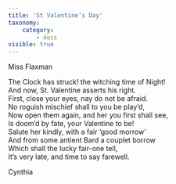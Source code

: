 ```yaml
---
title: 'St Valentine’s Day'
taxonomy:
    category:
        - docs
visible: true
---
```


<div class="author">Miss Flaxman</div>

The Clock has struck! the witching time of Night!  
And now, St. Valentine asserts his right.  
First, close your eyes, nay do not be afraid.  
No roguish mischief shall to you be play’d,  
Now open them again, and her you first shall see,  
Is doom’d by fate, your Valentine to be!  
Salute her kindly, with a fair ‘good morrow’  
And from some antient Bard a couplet borrow  
Which shall the lucky fair-one tell,  
It’s very late, and time to say farewell.

Cynthia